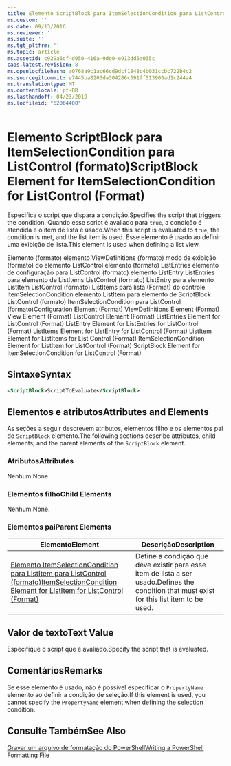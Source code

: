 ```yaml
---
title: Elemento ScriptBlock para ItemSelectionCondition para ListControl (formato) | Microsoft Docs
ms.custom: ''
ms.date: 09/13/2016
ms.reviewer: ''
ms.suite: ''
ms.tgt_pltfrm: ''
ms.topic: article
ms.assetid: c929a6df-d050-416a-9de0-e913dd5a035c
caps.latest.revision: 8
ms.openlocfilehash: a0768a9c1ac66cd9dcf1848c4b031ccbc722b4c2
ms.sourcegitcommit: e7445ba8203da304286c591ff513900ad1c244a4
ms.translationtype: MT
ms.contentlocale: pt-BR
ms.lasthandoff: 04/23/2019
ms.locfileid: "62064400"
---
```

# <a name="scriptblock-element-for-itemselectioncondition-for-listcontrol-format"></a><span data-ttu-id="b9b47-102">Elemento ScriptBlock para ItemSelectionCondition para ListControl (formato)</span><span class="sxs-lookup"><span data-stu-id="b9b47-102">ScriptBlock Element for ItemSelectionCondition for ListControl (Format)</span></span>

<span data-ttu-id="b9b47-103">Especifica o script que dispara a condição.</span><span class="sxs-lookup"><span data-stu-id="b9b47-103">Specifies the script that triggers the condition.</span></span> <span data-ttu-id="b9b47-104">Quando esse script é avaliado para `true`, a condição é atendida e o item de lista é usado.</span><span class="sxs-lookup"><span data-stu-id="b9b47-104">When this script is evaluated to `true`, the condition is met, and the list item is used.</span></span> <span data-ttu-id="b9b47-105">Esse elemento é usado ao definir uma exibição de lista.</span><span class="sxs-lookup"><span data-stu-id="b9b47-105">This element is used when defining a list view.</span></span>

<span data-ttu-id="b9b47-106">Elemento (formato) elemento ViewDefinitions (formato) modo de exibição (formato) do elemento ListControl elemento (formato) ListEntries elemento de configuração para ListControl (formato) elemento ListEntry ListEntries para elemento de ListItems ListControl (formato) ListEntry para elemento ListItem ListControl (formato) ListItems para lista (Format) do controle ItemSelectionCondition elemento ListItem para elemento de ScriptBlock ListControl (formato) ItemSelectionCondition para ListControl (formato)</span><span class="sxs-lookup"><span data-stu-id="b9b47-106">Configuration Element (Format) ViewDefinitions Element (Format) View Element (Format) ListControl Element (Format) ListEntries Element for ListControl (Format) ListEntry Element for ListEntries for ListControl (Format) ListItems Element for ListEntry for ListControl (Format) ListItem Element for ListItems for List Control (Format) ItemSelectionCondition Element for ListItem for ListControl (Format) ScriptBlock Element for ItemSelectionCondition for ListControl  (Format)</span></span>

## <a name="syntax"></a><span data-ttu-id="b9b47-107">Sintaxe</span><span class="sxs-lookup"><span data-stu-id="b9b47-107">Syntax</span></span>

```xml
<ScriptBlock>ScriptToEvaluate</ScriptBlock>
```

## <a name="attributes-and-elements"></a><span data-ttu-id="b9b47-108">Elementos e atributos</span><span class="sxs-lookup"><span data-stu-id="b9b47-108">Attributes and Elements</span></span>

<span data-ttu-id="b9b47-109">As seções a seguir descrevem atributos, elementos filho e os elementos pai do `ScriptBlock` elemento.</span><span class="sxs-lookup"><span data-stu-id="b9b47-109">The following sections describe attributes, child elements, and the parent elements of the `ScriptBlock` element.</span></span>

### <a name="attributes"></a><span data-ttu-id="b9b47-110">Atributos</span><span class="sxs-lookup"><span data-stu-id="b9b47-110">Attributes</span></span>

<span data-ttu-id="b9b47-111">Nenhum.</span><span class="sxs-lookup"><span data-stu-id="b9b47-111">None.</span></span>

### <a name="child-elements"></a><span data-ttu-id="b9b47-112">Elementos filho</span><span class="sxs-lookup"><span data-stu-id="b9b47-112">Child Elements</span></span>

<span data-ttu-id="b9b47-113">Nenhum.</span><span class="sxs-lookup"><span data-stu-id="b9b47-113">None.</span></span>

### <a name="parent-elements"></a><span data-ttu-id="b9b47-114">Elementos pai</span><span class="sxs-lookup"><span data-stu-id="b9b47-114">Parent Elements</span></span>

|<span data-ttu-id="b9b47-115">Elemento</span><span class="sxs-lookup"><span data-stu-id="b9b47-115">Element</span></span>|<span data-ttu-id="b9b47-116">Descrição</span><span class="sxs-lookup"><span data-stu-id="b9b47-116">Description</span></span>|
|-------------|-----------------|
|[<span data-ttu-id="b9b47-117">Elemento ItemSelectionCondition para ListItem para ListControl (formato)</span><span class="sxs-lookup"><span data-stu-id="b9b47-117">ItemSelectionCondition Element for ListItem for ListControl (Format)</span></span>](./itemselectioncondition-element-for-listitem-for-listcontrol-format.md)|<span data-ttu-id="b9b47-118">Define a condição que deve existir para esse item de lista a ser usado.</span><span class="sxs-lookup"><span data-stu-id="b9b47-118">Defines the condition that must exist for this list item to be used.</span></span>|

## <a name="text-value"></a><span data-ttu-id="b9b47-119">Valor de texto</span><span class="sxs-lookup"><span data-stu-id="b9b47-119">Text Value</span></span>

<span data-ttu-id="b9b47-120">Especifique o script que é avaliado.</span><span class="sxs-lookup"><span data-stu-id="b9b47-120">Specify the script that is evaluated.</span></span>

## <a name="remarks"></a><span data-ttu-id="b9b47-121">Comentários</span><span class="sxs-lookup"><span data-stu-id="b9b47-121">Remarks</span></span>

<span data-ttu-id="b9b47-122">Se esse elemento é usado, não é possível especificar o `PropertyName` elemento ao definir a condição de seleção.</span><span class="sxs-lookup"><span data-stu-id="b9b47-122">If this element is used, you cannot specify the `PropertyName` element when defining the selection condition.</span></span>

## <a name="see-also"></a><span data-ttu-id="b9b47-123">Consulte Também</span><span class="sxs-lookup"><span data-stu-id="b9b47-123">See Also</span></span>

[<span data-ttu-id="b9b47-124">Gravar um arquivo de formatação do PowerShell</span><span class="sxs-lookup"><span data-stu-id="b9b47-124">Writing a PowerShell Formatting File</span></span>](./writing-a-powershell-formatting-file.md)
